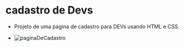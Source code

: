 # cadastro de Devs
- Projeto de uma página de cadastro para DEVs usando HTML e CSS.


- ![paginaDeCadastro](https://user-images.githubusercontent.com/115657777/215797565-24cf24b8-1b94-4b38-85f9-c0cc5fab2b27.png)

